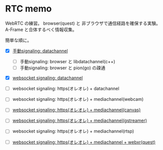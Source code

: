 # RTC memo

WebRTC の練習。
browser(quest) と 非ブラウザで通信経路を確保する実験。
A-Frame と合体するべく情報収集。

簡単な順に。

- [x] [手動signaling: datachannel](./minimum_datachannel/README.md)
  - [ ] 手動signaling: browser と libdatachannel(c++)
  - [ ] 手動signaling: browser と pion(go) の疎通
- [x] [websocket signaling: datachannel](./ws_datachannel/README.md)
- [ ] websocket signaling: https(オレオレ) + datachannel
- [ ] websocket signaling: https(オレオレ) + mediachannel(webcam)
- [ ] [websocket signaling: https(オレオレ) + mediachannel(canvas)](./mediachannel_canvas/README.md)
- [ ] [websocket signaling: https(オレオレ) + mediachannel(gstreamer)](./mediachannel_gst/README.md)
- [ ] websocket signaling: https(オレオレ) + mediachannel(rtsp)
- [ ] [websocket signaling: https(オレオレ) + mediachannel + webxr(quest)](./rtc_xr/README.md)

